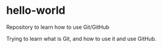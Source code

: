 # hello-world
Repository to learn how to use Git/GitHub

Trying to learn what is Git, and how to use it and use GitHub.
